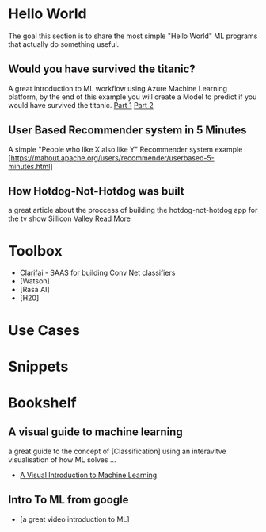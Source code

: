 # Hello World

The goal this section is to share the most simple "Hello World" ML programs that actually do something useful. 

## Would you have survived the titanic?
A great introduction to ML workflow using Azure Machine Learning platform, by the end of this example you will create a Model to predict if you would have survived the titanic. 
[Part 1](https://channel9.msdn.com/Blogs/raw-tech/Using-Azure-Machine-Learning-to-Predict-Who-Will-Survive-the-Titanic-Part-1)
[Part 2](https://channel9.msdn.com/Blogs/raw-tech/Using-Azure-Machine-Learning-to-Predict-Who-Will-Survive-the-Titanic-Part-2)

## User Based Recommender system in 5 Minutes
A simple "People who like X also like Y" Recommender system example
[https://mahout.apache.org/users/recommender/userbased-5-minutes.html]

## How Hotdog-Not-Hotdog was built
a great article about the proccess of building the hotdog-not-hotdog app for the tv show Sillicon Valley 
[Read More](https://medium.com/@timanglade/how-hbos-silicon-valley-built-not-hotdog-with-mobile-tensorflow-keras-react-native-ef03260747f3)

# Toolbox

* [Clarifai](https://clarifai.com) - SAAS for building Conv Net classifiers
* [Watson]
* [Rasa AI]
* [H20]

# Use Cases

# Snippets

# Bookshelf

## A visual guide to machine learning 
a great guide to the concept of [Classification] using an interavitve visualisation of how ML solves ... 
- [A Visual Introduction to Machine Learning](http://www.r2d3.us/visual-intro-to-machine-learning-part-1/)

## Intro To ML from google
- [a great video introduction to ML]
